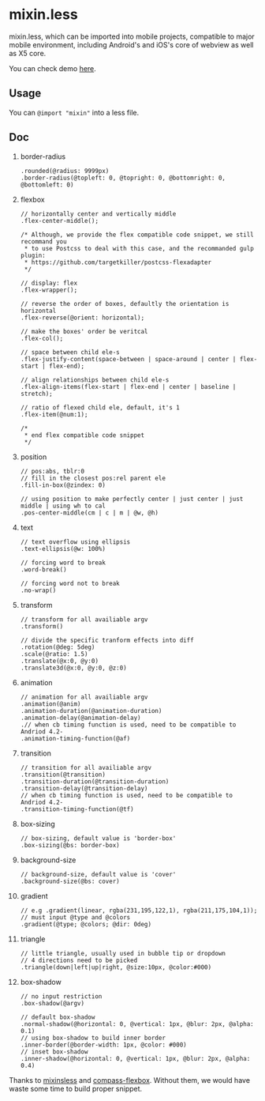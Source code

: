# mixin.less
mixin.less, which can be imported into mobile projects, compatible to major mobile environment, including Android's and iOS's core of webview as well as X5 core.

You can check demo [here](https://tonytony.club/demo/mixin/demo.html).



## Usage

You can ```@import "mixin"``` into a less file.



## Doc

1. border-radius

   ``` less
   .rounded(@radius: 9999px)
   .border-radius(@topleft: 0, @topright: 0, @bottomright: 0, @bottomleft: 0)
   ```

2. flexbox 

   ``` less
   // horizontally center and vertically middle
   .flex-center-middle();

   /* Although, we provide the flex compatible code snippet, we still recommand you 
    * to use Postcss to deal with this case, and the recommanded gulp plugin:
    * https://github.com/targetkiller/postcss-flexadapter
    */

   // display: flex
   .flex-wrapper();

   // reverse the order of boxes, defaultly the orientation is horizontal
   .flex-reverse(@orient: horizontal);

   // make the boxes' order be veritcal
   .flex-col();

   // space between child ele-s
   .flex-justify-content(space-between | space-around | center | flex-start | flex-end);

   // align relationships between child ele-s
   .flex-align-items(flex-start | flex-end | center | baseline | stretch);

   // ratio of flexed child ele, default, it's 1
   .flex-item(@num:1);

   /*
    * end flex compatible code snippet
    */
   ```

3. position
   ```less
   // pos:abs, tblr:0
   // fill in the closest pos:rel parent ele
   .fill-in-box(@zindex: 0)

   // using position to make perfectly center | just center | just middle | using wh to cal
   .pos-center-middle(cm | c | m | @w, @h)
   ```

4. text
   ```less
   // text overflow using ellipsis
   .text-ellipsis(@w: 100%)

   // forcing word to break
   .word-break()

   // forcing word not to break
   .no-wrap()
   ```

5. transform
   ```less
   // transform for all availiable argv
   .transform()

   // divide the specific tranform effects into diff 
   .rotation(@deg: 5deg)
   .scale(@ratio: 1.5)
   .translate(@x:0, @y:0)
   .translate3d(@x:0, @y:0, @z:0)
   ```

6. animation
   ```less
   // animation for all availiable argv
   .animation(@anim)
   .animation-duration(@animation-duration)
   .animation-delay(@animation-delay)
   .// when cb timing function is used, need to be compatible to Andriod 4.2-
   .animation-timing-function(@af)
   ```

7. transition
   ```less
   // transition for all availiable argv
   .transition(@transition)
   .transition-duration(@transition-duration)
   .transition-delay(@transition-delay)
   // when cb timing function is used, need to be compatible to Andriod 4.2-
   .transition-timing-function(@tf)
   ```

8. box-sizing
   ```less
   // box-sizing, default value is 'border-box' 
   .box-sizing(@bs: border-box)
   ```

9. background-size
   ```less
   // background-size, default value is 'cover'
   .background-size(@bs: cover)
   ```

10. gradient
    ```less
    // e.g .gradient(linear, rgba(231,195,122,1), rgba(211,175,104,1));
    // must input @type and @colors 
    .gradient(@type; @colors; @dir: 0deg)
    ```

11. triangle
    ```less
    // little triangle, usually used in bubble tip or dropdown
    // 4 directions need to be picked
    .triangle(down|left|up|right, @size:10px, @color:#000)
    ```

12. box-shadow
    ```less
    // no input restriction
    .box-shadow(@argv)

    // default box-shadow
    .normal-shadow(@horizontal: 0, @vertical: 1px, @blur: 2px, @alpha: 0.1)
    // using box-shadow to build inner border
    .inner-border(@border-width: 1px, @color: #000)
    // inset box-shadow
    .inner-shadow(@horizontal: 0, @vertical: 1px, @blur: 2px, @alpha: 0.4)
    ```

Thanks to [mixinsless](http://mixinsless.com/ ) and [compass-flexbox](https://github.com/stevenbenisek/compass-flexbox). Without them, we would have waste some time to build proper snippet.